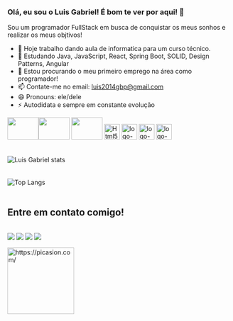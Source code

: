 ### Olá, eu sou o Luis Gabriel!  É bom te ver por aqui! 👋

<p>Sou um programador FullStack em busca de conquistar os meus sonhos e realizar os meus objtivos!

- 🔭 Hoje trabalho dando aula de informatica para um curso técnico.
- 🌱 Estudando Java, JavaScript, React, Spring Boot, SOLID, Design Patterns, Angular
- 🤔 Estou procurando o meu primeiro emprego na área como programador!
- 📫 Contate-me no email: luis2014gbp@gmail.com
- 😄 Pronouns: ele/dele
- ⚡ Autodidata e sempre em constante evolução

<img height ="50" width ="70" src='https://cdn.jsdelivr.net/gh/devicons/devicon/icons/java/java-plain-wordmark.svg'><img height ="50" width ="70" src="https://cdn.jsdelivr.net/gh/devicons/devicon/icons/spring/spring-original-wordmark.svg" />
<img height ="50" width ="70" src="https://cdn.jsdelivr.net/gh/devicons/devicon/icons/mysql/mysql-original-wordmark.svg" />
<img height ="35" src ="https://img.shields.io/badge/HTML5-E34F26?style=for-the-badge&logo=html5&logoColor=white"  alt= "Html5-logo" />
<img height ="35" src= "https://img.shields.io/badge/CSS3-1572B6?style=for-the-badge&logo=css3&logoColor=white" alt="logo-Css" />
<img height ="35" src= "https://img.shields.io/badge/JavaScript-F7DF1E?style=for-the-badge&logo=javascript&logoColor=black" alt="logo-JavaScript" />
<img height ="35" src= "https://img.shields.io/badge/React-20232A?style=for-the-badge&logo=react&logoColor=61DAFB" alt="logo-React" />
          <br><br>
          <br>
          ![Luis Gabriel stats](https://github-readme-stats.vercel.app/api?username=Lugabe&show_icons=true&theme=gruvbox)
          <br><br>
          <br>
          ![Top Langs](https://github-readme-stats.vercel.app/api/top-langs/?username=Lugabe&langs_count=8)
          <br><br>
         <h2>Entre em contato comigo!</h2>
          <br>
  <a href="https://www.instagram.com/luisgabriel_bernardi/" target="_blank"><img src="https://img.shields.io/badge/-Instagram-%23E4405F?style=for-the-badge&logo=instagram&logoColor=white" target="_blank"></a>
 <a href="https://discord.gg/Luis-Gabriel#6985" target="_blank"><img src="https://img.shields.io/badge/Discord-7289DA?style=for-the-badge&logo=discord&logoColor=white" target="_blank"></a> 
  <a href = "mailto:luis2014gbp@gmail.com"><img src="https://img.shields.io/badge/-Gmail-%23333?style=for-the-badge&logo=gmail&logoColor=white" target="_blank"></a>
  <a href="https://www.linkedin.com/in/luis-gabriel-bernardi/" target="_blank"><img src="https://img.shields.io/badge/-LinkedIn-%230077B5?style=for-the-badge&logo=linkedin&logoColor=white" target="_blank"></a> 
</div>
<a href="https://picasion.com/"><img src="https://i.picasion.com/pic92/e1915637574b387906f693bf61b8f44f.gif" width="150" height="150" border="0" alt="https://picasion.com/" /></a><br /><a href="https://picasion.com/">
          
          


